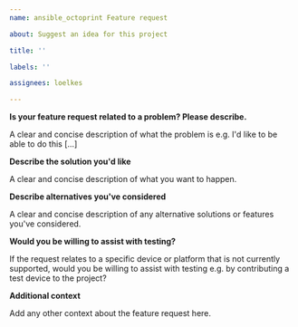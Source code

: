 ```yaml
---
name: ansible_octoprint Feature request

about: Suggest an idea for this project

title: ''

labels: ''

assignees: loelkes

---
```


**Is your feature request related to a problem? Please describe.**

A clear and concise description of what the problem is e.g. I'd like to be able to do this [...]

**Describe the solution you'd like**

A clear and concise description of what you want to happen.

**Describe alternatives you've considered**

A clear and concise description of any alternative solutions or features you've considered.

**Would you be willing to assist with testing?**

If the request relates to a specific device or platform that is not currently supported, would you be willing to assist with testing e.g. by contributing a test device to the project?

**Additional context**

Add any other context about the feature request here.
